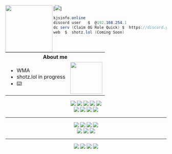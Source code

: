 [![](https://lanyard.cnrad.dev/api/1415042756409299155?bg=0000&hideTag=true)]
<img align="left" src="https://images.guns.lol/VeZex.gif" width="147"/> 

```csharp
kjsinfo.online
discord user   $  @192.168.254.1
dc serv (Claim OG Role Quick) $  https://discord.gg/74HVz9sqGy 
web  $  shotz.lol (Coming Soon)
```
&zwnj; 
&zwnj;


<div align="center">

</div>

<table align="center" border="0" style="border: none;">
  <tr>
    <th colspan="2" style="text-align: center;">About me</th>
  </tr>
  <tr>
    <td style="vertical-align: top; text-align: left;">
      <ul>
        <li>WMA</li>
        <li>shotz.lol in progress</li>
        <li>⌨️</li>
      </ul>
    </td>
    <td style="vertical-align: middle;">
      <img src="https://images.guns.lol/VeZex.gif" width="100"/>
    </td>
  </tr>
</table>


<p align="center">
  <a href="https://golang.org/"><img src="https://ziadoua.github.io/m3-Markdown-Badges/badges/Go/go3.svg" /></a>
  <a href="https://en.wikipedia.org/wiki/C_(programming_language)"><img src="https://ziadoua.github.io/m3-Markdown-Badges/badges/C/c3.svg" /></a>
  <a href="https://en.wikipedia.org/wiki/C%2B%2B"><img src="https://ziadoua.github.io/m3-Markdown-Badges/badges/C++/c++3.svg" /></a>
  <a href="https://en.wikipedia.org/wiki/C_Sharp_(programming_language)"><img src="https://ziadoua.github.io/m3-Markdown-Badges/badges/CSharp/csharp3.svg" /></a>
  <a href="https://www.python.org/"><img src="https://ziadoua.github.io/m3-Markdown-Badges/badges/Python/python3.svg" /></a><br>
  <a href="https://developer.mozilla.org/en-US/docs/Web/JavaScript"><img src="https://ziadoua.github.io/m3-Markdown-Badges/badges/Javascript/javascript3.svg" /></a>
  <a href="https://nodejs.org/"><img src="https://ziadoua.github.io/m3-Markdown-Badges/badges/NodeJS/nodejs3.svg" /></a>
  <a href="https://developer.mozilla.org/en-US/docs/Web/HTML"><img src="https://ziadoua.github.io/m3-Markdown-Badges/badges/HTML/html3.svg" /></a>
  <a href="https://developer.mozilla.org/en-US/docs/Web/CSS"><img src="https://ziadoua.github.io/m3-Markdown-Badges/badges/CSS/css3.svg" /></a>
</p>

<hr>

<p align="center">
  <a href="https://www.microsoft.com/windows"><img src="https://ziadoua.github.io/m3-Markdown-Badges/badges/Windows11/windows113.svg" /></a>
  <a href="https://www.android.com/"><img src="https://ziadoua.github.io/m3-Markdown-Badges/badges/Android/android3.svg" /></a>
  <a href="https://www.debian.org"><img src="https://ziadoua.github.io/m3-Markdown-Badges/badges/Debian/debian3.svg" /></a>
  <a href="https://ubuntu.com/"><img src="https://ziadoua.github.io/m3-Markdown-Badges/badges/Ubuntu/ubuntu3.svg" /></a><br>
  <a href="https://www.cloudflare.com"><img src="https://ziadoua.github.io/m3-Markdown-Badges/badges/Cloudflare/cloudflare3.svg" /></a>
  <a href="https://www.nginx.com"><img src="https://ziadoua.github.io/m3-Markdown-Badges/badges/NGINX/nginx3.svg" /></a>
  <a href="https://code.visualstudio.com/"><img src="https://ziadoua.github.io/m3-Markdown-Badges/badges/VisualStudioCode/visualstudiocode3.svg" /></a>
</p>

<hr>

<p align="center">
  <a href="https://github.com/wmaontop"><img src="https://ziadoua.github.io/m3-Markdown-Badges/badges/Github/github3.svg" /></a>
  <a href="https://discord.com/users/1415042756409299155"><img src="https://ziadoua.github.io/m3-Markdown-Badges/badges/Discord/discord3.svg" /></a>
  <a href="https://t.me/wma"><img src="https://ziadoua.github.io/m3-Markdown-Badges/badges/Telegram/telegram3.svg" /></a>
  <a href="mailto:kjdiscord69@gmail.com"><img src="https://ziadoua.github.io/m3-Markdown-Badges/badges/Mail/mail3.svg" /></a>
</p>
